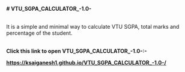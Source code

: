 <b># VTU_SGPA_CALCULATOR_-1.0-</b>
<br>
<br>

It is a simple and minimal way to calculate VTU SGPA, total marks and percentage of the student.

<br>
<b>Click this link to open VTU_SGPA_CALCULATOR_-1.0-:-<b>

https://ksaiganesh1.github.io/VTU_SGPA_CALCULATOR_-1.0-/







